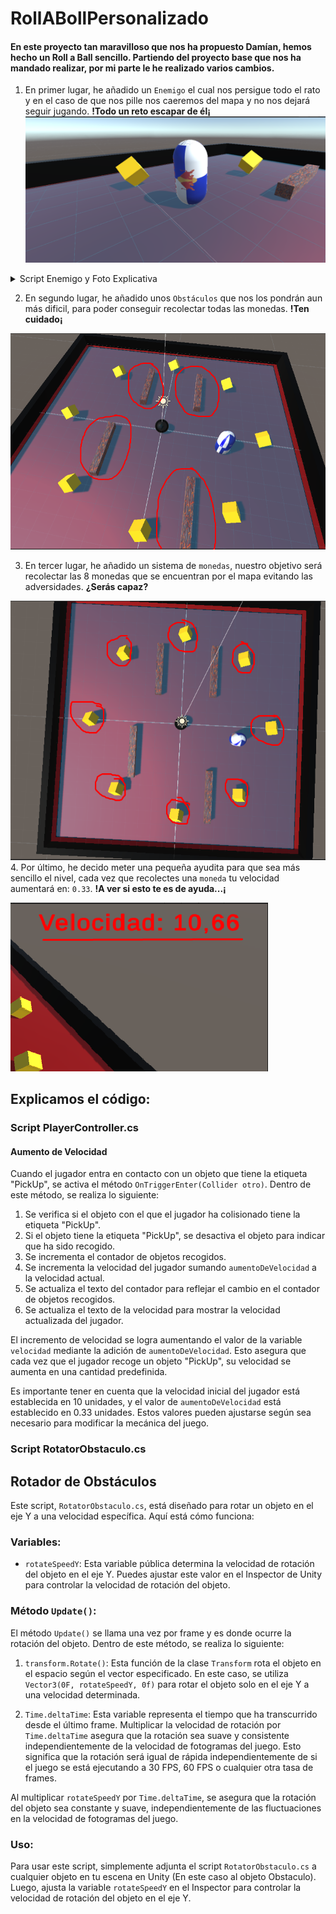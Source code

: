 # RollABollPersonalizado

#### En este proyecto tan maravilloso que nos ha propuesto Damían, hemos hecho un Roll a Ball sencillo. Partiendo del proyecto base que nos ha mandado realizar, por mi parte le he realizado varios cambios.

1. En primer lugar, he añadido un `Enemigo` el cual nos persigue todo el rato y en el caso de que nos pille nos caeremos del mapa y no nos dejará seguir jugando. <b>!Todo un reto escapar de él¡</b>
![img2](./img/Enemigo.png)

<details><summary>Script Enemigo y Foto Explicativa</summary>

```cs
using UnityEngine;
using UnityEngine.AI;
public class Enemy : MonoBehaviour
{
    private NavMeshAgent pathfinder;
    private Transform target;
    
    void Start()
    {
        pathfinder = GetComponent<NavMeshAgent>();
        target = GameObject.Find("Player").transform;
    }
    void Update()
    {
        pathfinder.SetDestination(target.position);
        Debug.Log(target.position);
    }
}

```
Nuestro enmigo es el cilindro que se encuentra rodeado y la zona en azul es la parte por la cual se puede mover nuestro enemigo.
![img2](./img/enemy.png)

El NavMeshAgent se utiliza para como comenté anteriormente para que el enemigo pueda moverse por el mapa, en este caso, el enemigo se moverá hacia el jugador.

![img13](./img/navmesh.png)

</details>



2. En segundo lugar, he añadido unos `Obstáculos` que nos los pondrán aun más dificil, para poder conseguir recolectar todas las monedas.  <b>!Ten cuidado¡</b>

![img1](./img/Obstaculos.png)

3. En tercer lugar, he añadido un sistema de `monedas`, nuestro objetivo será recolectar las 8 monedas que se encuentran por el mapa evitando las adversidades.  <b>¿Serás capaz?</b>

![img3](./img/monedas.png)
4. Por último, he decido meter una pequeña ayudita para que sea más sencillo el nivel, cada vez que recolectes una `moneda` tu velocidad aumentará en: `0.33`.  <b>!A ver si esto te es de ayuda...¡</b>

![img3](./img/velocidad.png)

## Explicamos el código:

### Script PlayerController.cs

#### Aumento de Velocidad

Cuando el jugador entra en contacto con un objeto que tiene la etiqueta "PickUp", se activa el método `OnTriggerEnter(Collider otro)`. Dentro de este método, se realiza lo siguiente:

1. Se verifica si el objeto con el que el jugador ha colisionado tiene la etiqueta "PickUp".
2. Si el objeto tiene la etiqueta "PickUp", se desactiva el objeto para indicar que ha sido recogido.
3. Se incrementa el contador de objetos recogidos.
4. Se incrementa la velocidad del jugador sumando `aumentoDeVelocidad` a la velocidad actual.
5. Se actualiza el texto del contador para reflejar el cambio en el contador de objetos recogidos.
6. Se actualiza el texto de la velocidad para mostrar la velocidad actualizada del jugador.

El incremento de velocidad se logra aumentando el valor de la variable `velocidad` mediante la adición de `aumentoDeVelocidad`. Esto asegura que cada vez que el jugador recoge un objeto "PickUp", su velocidad se aumenta en una cantidad predefinida.

Es importante tener en cuenta que la velocidad inicial del jugador está establecida en 10 unidades, y el valor de `aumentoDeVelocidad` está establecido en 0.33 unidades. Estos valores pueden ajustarse según sea necesario para modificar la mecánica del juego.


### Script RotatorObstaculo.cs

## Rotador de Obstáculos

Este script, `RotatorObstaculo.cs`, está diseñado para rotar un objeto en el eje Y a una velocidad específica. Aquí está cómo funciona:

### Variables:

- `rotateSpeedY`: Esta variable pública determina la velocidad de rotación del objeto en el eje Y. Puedes ajustar este valor en el Inspector de Unity para controlar la velocidad de rotación del objeto.

### Método `Update()`:

El método `Update()` se llama una vez por frame y es donde ocurre la rotación del objeto. Dentro de este método, se realiza lo siguiente:

1. `transform.Rotate()`: Esta función de la clase `Transform` rota el objeto en el espacio según el vector especificado. En este caso, se utiliza `Vector3(0F, rotateSpeedY, 0f)` para rotar el objeto solo en el eje Y a una velocidad determinada.
   
2. `Time.deltaTime`: Esta variable representa el tiempo que ha transcurrido desde el último frame. Multiplicar la velocidad de rotación por `Time.deltaTime` asegura que la rotación sea suave y consistente independientemente de la velocidad de fotogramas del juego. Esto significa que la rotación será igual de rápida independientemente de si el juego se está ejecutando a 30 FPS, 60 FPS o cualquier otra tasa de frames.

Al multiplicar `rotateSpeedY` por `Time.deltaTime`, se asegura que la rotación del objeto sea constante y suave, independientemente de las fluctuaciones en la velocidad de fotogramas del juego.

### Uso:

Para usar este script, simplemente adjunta el script `RotatorObstaculo.cs` a cualquier objeto en tu escena en Unity (En este caso al objeto Obstaculo). Luego, ajusta la variable `rotateSpeedY` en el Inspector para controlar la velocidad de rotación del objeto en el eje Y.











    
